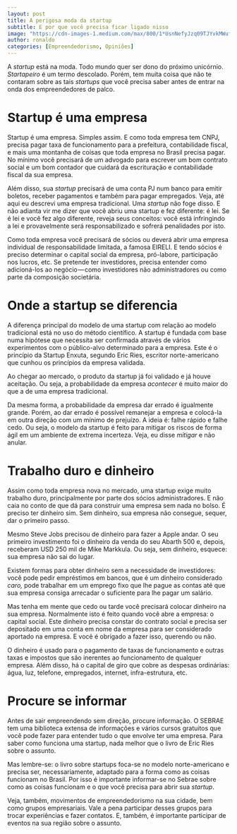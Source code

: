 ```yaml
---
layout: post
title: A perigosa moda da startup
subtitle: E por que você precisa ficar ligado nisso
image: "https://cdn-images-1.medium.com/max/800/1*UsnNefyJzq09TJYvkMWufA.jpeg"
author: ronaldo
categories: [Empreendedorismo, Opiniões]
---
```


A *startup* está na moda. Todo mundo quer ser dono do próximo unicórnio.
*Startapeiro* é um termo descolado. Porém, tem muita coisa que não te contaram
sobre as tais *startups* que você precisa saber antes de entrar na onda dos
empreendedores de palco.

# Startup é uma empresa

Startup é uma empresa. Simples assim. E como toda empresa tem CNPJ, precisa
pagar taxa de funcionamento para a prefeitura, contabilidade fiscal, e mais uma
montanha de coisas que toda empresa no Brasil precisa pagar. No mínimo você
precisará de um advogado para escrever um bom contrato social e um bom contador
que cuidará da escrituração e contabilidade fiscal da sua empresa.

Além disso, sua *startup* precisará de uma conta PJ num banco para emitir
boletos, receber pagamentos e também para pagar empregados. Veja, até aqui eu
descrevi uma empresa tradicional. Uma *startup* não foge disso. E não adianta
vir me dizer que você abriu uma startup e fez diferente: é lei. Se é lei e você
fez algo diferente, reveja seus conceitos: você está infringindo a lei e
provavelmente será responsabilizado e sofrerá penalidades por isto.

Como toda empresa você precisará de sócios ou deverá abrir uma empresa
individual de responsabilidade limitada, a famosa EIRELI. E tendo sócios é
preciso determinar o capital social da empresa, pró-labore, participação nos
lucros, etc. Se pretende ter investidores, precisa entender como adicioná-los ao
negócio — como investidores não administradores ou como parte da composição
societária.

# Onde a startup se diferencia

A diferença principal do modelo de uma startup com relação ao modelo tradicional
está no uso do método científico. A startup é fundada com base numa hipótese que
necessita ser confirmada através de vários experimentos com o público-alvo
determinado para a empresa. Este é o princípio da Startup Enxuta, segundo Eric
Ries, escritor norte-americano que cunhou os princípios da empresa validada.

Ao chegar ao mercado, o produto da startup já foi validado e já houve aceitação.
Ou seja, a probabilidade da empresa *acontecer* é muito maior do que a de uma
empresa tradicional.

Da mesma forma, a probabilidade da empresa dar errado é igualmente grande.
Porém, ao dar errado é possível remanejar a empresa e colocá-la em outra direção
com um mínimo de prejuízo. A ideia é: falhe rápido e falhe cedo. Ou seja, o
modelo da startup é feito para mitigar os riscos de forma ágil em um ambiente de
extrema incerteza. Veja, eu disse *mitigar* e não anular.

# Trabalho duro e dinheiro

Assim como toda empresa nova no mercado, uma startup exige muito trabalho duro,
principalmente por parte dos sócios administradores. E não caia no conto de que
dá para construir uma empresa sem nada no bolso. É preciso ter dinheiro sim. Sem
dinheiro, sua empresa não consegue, sequer, dar o primeiro passo.

Mesmo Steve Jobs precisou de dinheiro para fazer a Apple andar. O seu primeiro
investimento foi o dinheiro da venda do seu Abarth 500 e, depois, receberam USD
250 mil de Mike Markkula. Ou seja, sem dinheiro, esquece: sua empresa não sai do
lugar.

Existem formas para obter dinheiro sem a necessidade de investidores: você pode
pedir empréstimos em bancos, que é um dinheiro considerado *caro,* pode
trabalhar em um emprego fixo que lhe pague as contas até que sua empresa consiga
arrecadar o suficiente para lhe pagar um salário.

Mas tenha em mente que cedo ou tarde você precisará colocar dinheiro na sua
empresa. Normalmente isto é feito quando você abre a empresa: o capital social.
Este dinheiro precisa constar do contrato social e precisa ser depositado em uma
conta em nome da empresa para ser considerado aportado na empresa. E você é
obrigado a fazer isso, querendo ou não.

O dinheiro é usado para o pagamento de taxas de funcionamento e outras taxas e
impostos que são inerentes ao funcionamento de qualquer empresa. Além disso, há
o capital de giro que cobre as despesas ordinárias: água, luz, telefone,
empregados, internet, infra-estrutura, etc.

# Procure se informar

Antes de sair empreendendo sem direção, procure informação. O SEBRAE tem uma
biblioteca extensa de informações e vários cursos gratuitos que você pode fazer
para entender tudo o que envolve ter uma empresa. Para saber como funciona uma
startup, nada melhor que o livro de Eric Ries sobre o assunto.

Mas lembre-se: o livro sobre startups foca-se no modelo norte-americano e
precisa ser, necessariamente, adaptado para a forma como as coisas funcionam no
Brasil. Por isso é importante informar-se no Sebrae sobre como as coisas
funcionam e o que você precisa para abrir sua *startup*.

Veja, também, movimentos de empreendedorismo na sua cidade, bem como grupos
empresariais. Vale a pena participar desses grupos para trocar experiências e
fazer contatos. E, também, é importante participar de eventos na sua região
sobre o assunto.
